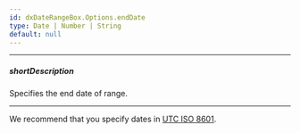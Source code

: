 ```yaml
---
id: dxDateRangeBox.Options.endDate
type: Date | Number | String
default: null
---
```

---
##### shortDescription
Specifies the end date of range.

---
We recommend that you specify dates in <a href="https://en.wikipedia.org/wiki/ISO_8601" target="_blank">UTC ISO 8601</a>.
